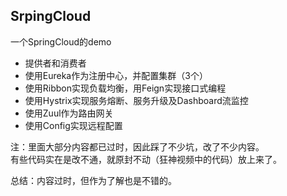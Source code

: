 ## SrpingCloud
一个SpringCloud的demo
- 提供者和消费者
- 使用Eureka作为注册中心，并配置集群（3个）
- 使用Ribbon实现负载均衡，用Feign实现接口式编程
- 使用Hystrix实现服务熔断、服务升级及Dashboard流监控
- 使用Zuul作为路由网关
- 使用Config实现远程配置

注：里面大部分内容都已过时，因此踩了不少坑，改了不少内容。  
有些代码实在是改不通，就原封不动（狂神视频中的代码）放上来了。

总结：内容过时，但作为了解也是不错的。